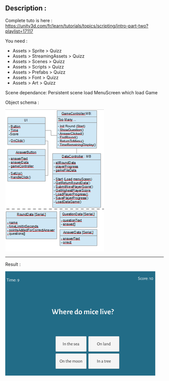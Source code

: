 ## Description :

Complete tuto is here :
https://unity3d.com/fr/learn/tutorials/topics/scripting/intro-part-two?playlist=17117

You need :
- Assets > Sprite > Quizz
- Assets > StreamingAssets > Quizz
- Assets > Scenes > Quizz
- Assets > Scripts > Quizz
- Assets > Prefabs > Quizz
- Assets > Font > Quizz
- Assets > Art > Quizz

Scene dependance: Persistent scene load MenuScreen which load Game

Object schema :

![GitHub Logo](schemaObject.png)

<hr/>

Result :

![GitHub Logo](Result.png)